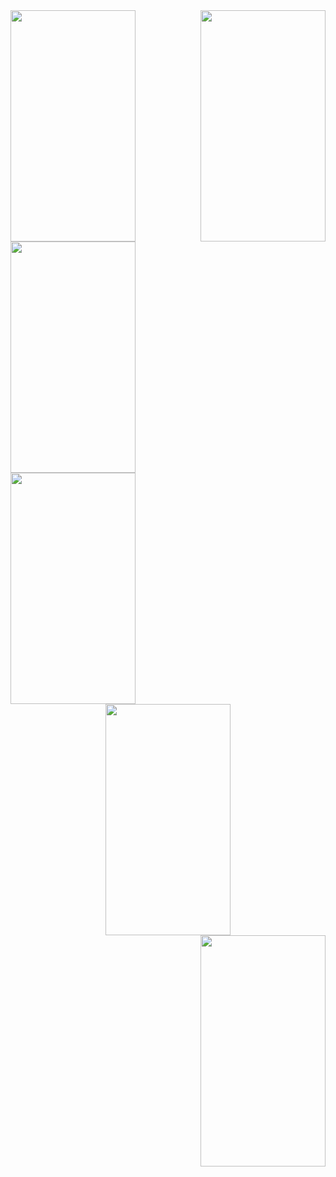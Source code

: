 
  <img align="left" width="200" height="370" src="https://user-images.githubusercontent.com/24736668/53560463-677bfc00-3b72-11e9-8b07-ed2f42d9e062.png">



  <img align="right" width="200" height="370" src="https://user-images.githubusercontent.com/24736668/53562497-8af57580-3b77-11e9-9a6e-6dd0667927e6.png">




  <img align="center" width="200" height="370" src="https://user-images.githubusercontent.com/24736668/53562501-8df06600-3b77-11e9-9868-fe54d00bb044.png">


<div style="text-align:left">
  <img width="200" height="370" src="https://user-images.githubusercontent.com/24736668/53560324-2257ca00-3b72-11e9-963f-315b890e2fc7.png">
</div>

<div style="text-align:center">
  <img width="200" height="370" src="https://user-images.githubusercontent.com/24736668/53560435-5632ef80-3b72-11e9-916a-47f810bca1f7.png">
</div>

<div style="text-align:right">
  <img width="200" height="370" src="https://user-images.githubusercontent.com/24736668/53560443-5af7a380-3b72-11e9-914b-5f816382d95d.png">
</div>






